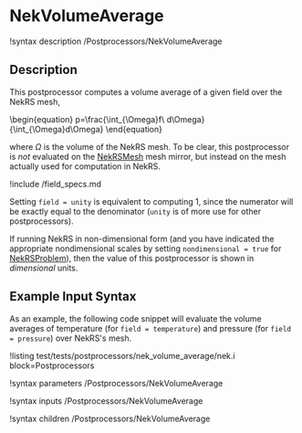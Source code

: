 # NekVolumeAverage

!syntax description /Postprocessors/NekVolumeAverage

## Description

This postprocessor computes a volume average of a given field over the NekRS mesh,

\begin{equation}
p=\frac{\int_{\Omega}f\ d\Omega}{\int_{\Omega}d\Omega}
\end{equation}

where $\Omega$ is the volume of the NekRS mesh.
To be clear, this postprocessor is *not* evaluated on the
[NekRSMesh](/mesh/NekRSMesh.md) mesh mirror, but instead on the mesh actually
used for computation in NekRS.

!include /field_specs.md

Setting `field = unity` is equivalent to computing
1, since the numerator will be exactly equal to the denominator (`unity` is
of more use for other postprocessors).

If running NekRS in non-dimensional form (and you have indicated the
appropriate nondimensional scales by setting `nondimensional = true`
for [NekRSProblem](/problems/NekRSProblem.md)), then the value of this postprocessor
is shown in *dimensional* units.

## Example Input Syntax

As an example, the following code snippet will evaluate the volume averages of
temperature (for `field = temperature`) and pressure (for `field = pressure`) over NekRS's mesh.

!listing test/tests/postprocessors/nek_volume_average/nek.i
  block=Postprocessors

!syntax parameters /Postprocessors/NekVolumeAverage

!syntax inputs /Postprocessors/NekVolumeAverage

!syntax children /Postprocessors/NekVolumeAverage
